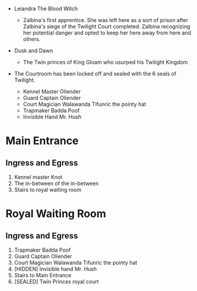 - Leiandra The Blood Witch
    - Zalbina's first apprentice. She was left here as a sort of prison after Zalbina's siege of the Twilight Court completed. Zalbina recognizing her potential danger and opted to keep her here away from here and others.

- Dusk and Dawn
    - The Twin princes of King Gloam who usurped his Twilight Kingdom

- The Courtroom has been locked off and sealed with the 6 seals of Twilight. 
    - Kennel Master     Oliender
    - Guard Captain     Oliender
    - Court Magician    Walawanda Tifunric the pointy hat
    - Trapmaker         Badda Poof
    - Invisible Hand    Mr. Hush

# Main Entrance
## Ingress and Egress
1. Kennel master Knot
2. The in-between of the in-between
3. Stairs to royal waiting room

# Royal Waiting Room
## Ingress and Egress
1. Trapmaker Badda Poof
2. Guard Captain Oliender
3. Court Magician Walawanda Tifunric the pointy hat
4. [HIDDEN] Invisible hand Mr. Hush
5. Stairs to Main Entrance
6. [SEALED] Twin Princes royal court
